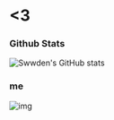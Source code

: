 # <3
### Github Stats
![Swwden's GitHub stats](https://github-readme-stats.vercel.app/api?username=swwden&show_icons=true&theme=dark)

### me
![img](https://c4.wallpaperflare.com/wallpaper/286/891/609/anime-c-programming-blue-eyes-book-cover-hd-wallpaper-thumb.jpg)
